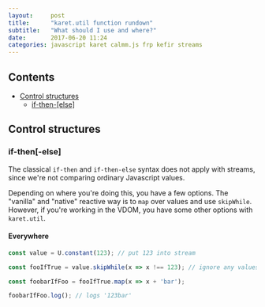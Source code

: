 ```yaml
---
layout:     post
title:      "karet.util function rundown"
subtitle:   "What should I use and where?"
date:       2017-06-20 11:24
categories: javascript karet calmm.js frp kefir streams
---
```


## Contents

 * [Control structures](#control-structures)
   * [if-then-[else]](#if-then-else)

## Control structures

### if-then[-else]

The classical `if-then` and `if-then-else` syntax does not apply with streams, since we're not comparing ordinary Javascript values.

Depending on where you're doing this, you have a few options. The "vanilla" and "native" reactive way is to `map` over values and use `skipWhile`. However, if you're working in the VDOM, you have some other options with `karet.util`.

#### Everywhere

```js
const value = U.constant(123); // put 123 into stream

const fooIfTrue = value.skipWhile(x => x !== 123); // ignore any values not 123

const foobarIfFoo = fooIfTrue.map(x => x + 'bar');

foobarIfFoo.log(); // logs '123bar'
```
